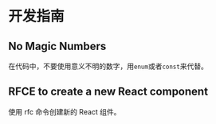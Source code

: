 # 开发指南

## No Magic Numbers

在代码中，不要使用意义不明的数字，用`enum`或者`const`来代替。

## RFCE to create a new React component

使用 rfc 命令创建新的 React 组件。
